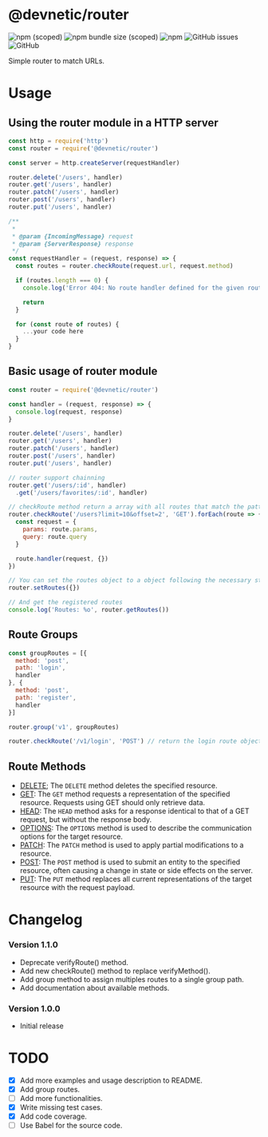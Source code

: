 # @devnetic/router

![npm (scoped)](https://img.shields.io/npm/v/@devnetic/router)
![npm bundle size (scoped)](https://img.shields.io/bundlephobia/minzip/@devnetic/router?color=red)
![npm](https://img.shields.io/npm/dt/@devnetic/router)
![GitHub issues](https://img.shields.io/github/issues-raw/devnetic/router)
![GitHub](https://img.shields.io/github/license/devnetic/router)


Simple router to match URLs.


# Usage

## Using the router module in a HTTP server
```javascript
const http = require('http')
const router = require('@devnetic/router')

const server = http.createServer(requestHandler)

router.delete('/users', handler)
router.get('/users', handler)
router.patch('/users', handler)
router.post('/users', handler)
router.put('/users', handler)

/**
 *
 * @param {IncomingMessage} request
 * @param {ServerResponse} response
 */
const requestHandler = (request, response) => {
  const routes = router.checkRoute(request.url, request.method)

  if (routes.length === 0) {
    console.log('Error 404: No route handler defined for the given route.')

    return
  }

  for (const route of routes) {
    ...your code here
  }
}
```

## Basic usage of router module
```javascript
const router = require('@devnetic/router')

const handler = (request, response) => {
  console.log(request, response)
}

router.delete('/users', handler)
router.get('/users', handler)
router.patch('/users', handler)
router.post('/users', handler)
router.put('/users', handler)

// router support chainning
router.get('/users/:id', handler)
  .get('/users/favorites/:id', handler)

// checkRoute method return a array with all routes that match the pattern
router.checkRoute('/users?limit=10&offset=2', 'GET').forEach(route => {
  const request = {
    params: route.params,
    query: route.query
  }

  route.handler(request, {})
})

// You can set the routes object to a object following the necessary structure
router.setRoutes({})

// And get the registered routes
console.log('Routes: %o', router.getRoutes())
```

## Route Groups
```javascript
const groupRoutes = [{
  method: 'post',
  path: 'login',
  handler
}, {
  method: 'post',
  path: 'register',
  handler
}]

router.group('v1', groupRoutes)

router.checkRoute('/v1/login', 'POST') // return the login route object
```

## Route Methods
- [DELETE](https://developer.mozilla.org/en-US/docs/Web/HTTP/Methods/DELETE); The `DELETE` method deletes the specified resource.
- [GET](https://developer.mozilla.org/en-US/docs/Web/HTTP/Methods/GET): The `GET` method requests a representation of the specified resource. Requests using GET should only retrieve data.
- [HEAD](https://developer.mozilla.org/en-US/docs/Web/HTTP/Methods/HEAD): The `HEAD` method asks for a response identical to that of a GET request, but without the response body.
- [OPTIONS](https://developer.mozilla.org/en-US/docs/Web/HTTP/Methods/OPTIONS): The `OPTIONS` method is used to describe the communication options for the target resource.
- [PATCH](https://developer.mozilla.org/en-US/docs/Web/HTTP/Methods/PATCH): The `PATCH` method is used to apply partial modifications to a resource.
- [POST](https://developer.mozilla.org/en-US/docs/Web/HTTP/Methods/POST): The `POST` method is used to submit an entity to the specified resource, often causing a change in state or side effects on the server.
- [PUT](https://developer.mozilla.org/en-US/docs/Web/HTTP/Methods/PUT): The `PUT` method replaces all current representations of the target resource with the request payload.

# Changelog

### Version 1.1.0
- Deprecate verifyRoute() method.
- Add new checkRoute() method to replace verifyMethod().
- Add group method to assign multiples routes to a single group path.
- Add documentation about available methods.

### Version 1.0.0
- Initial release

# TODO
- [X] Add more examples and usage description to README.
- [X] Add group routes.
- [ ] Add more functionalities.
- [X] Write missing test cases.
- [X] Add code coverage.
- [ ] Use Babel for the source code.
